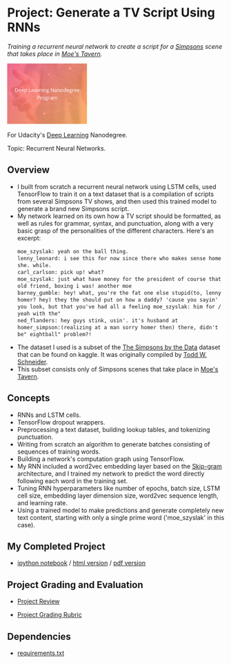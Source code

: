 # Project: Generate a TV Script Using RNNs
*Training a recurrent neural network to create a script for a [Simpsons](https://en.wikipedia.org/wiki/The_Simpsons) scene that takes place in [Moe's Tavern](https://simpsonswiki.com/wiki/Moe's_Tavern).*

<img src="https://github.com/jamesdellinger/deep_learning_nanodegree_tv_script_generation_project/blob/master/dlndlogo.png" height="140">

For Udacity's [Deep Learning](https://www.udacity.com/course/deep-learning-nanodegree--nd101) Nanodegree.

Topic: Recurrent Neural Networks.

## Overview
* I built from scratch a recurrent neural network using LSTM cells, used TensorFlow to train it on a text dataset that is a compilation of scripts from several Simpsons TV shows, and then used this trained model to generate a brand new Simpsons script.
* My network learned on its own how a TV script should be formatted, as well as rules for grammar, syntax, and punctuation, along with a very basic grasp of the personalities of the different characters. Here's an excerpt:
  ```
  moe_szyslak: yeah on the ball thing.
  lenny_leonard: i see this for now since there who makes sense home she. while.
  carl_carlson: pick up! what?
  moe_szyslak: just what have money for the president of course that old friend, boxing i was! another moe
  barney_gumble: hey! what, you're the fat one else stupid(to, lenny homer? hey) they the should put on how a daddy? 'cause you sayin' you look, but that you've had all a feeling moe_szyslak: him for / yeah with the"
  ned_flanders: hey guys stink, usin'. it's husband at
  homer_simpson:(realizing at a man sorry homer then) there, didn't be" eightball" problem?!
  ```
* The dataset I used is a subset of the [The Simpsons by the Data](https://www.kaggle.com/wcukierski/the-simpsons-by-the-data) dataset that can be found on kaggle. It was originally compiled by [Todd W. Schneider](http://toddwschneider.com/posts/the-simpsons-by-the-data/).
* This subset consists only of Simpsons scenes that take place in [Moe's Tavern](https://simpsonswiki.com/wiki/Moe's_Tavern).

## Concepts
* RNNs and LSTM cells.
* TensorFlow dropout wrappers.
* Preprocessing a text dataset, building lookup tables, and tokenizing punctuation.
* Writing from scratch an algorithm to generate batches consisting of sequences of training words.
* Building a network's computation graph using TensorFlow.
* My RNN included a word2vec embedding layer based on the [Skip-gram](http://mccormickml.com/2016/04/19/word2vec-tutorial-the-skip-gram-model/) architecture, and I trained my network to predict the word directly following each word in the training set.
* Tuning RNN hyperparameters like number of epochs, batch size, LSTM cell size, embedding layer dimension size, word2vec sequence length, and learning rate.
* Using a trained model to make predictions and generate completely new text content, starting with only a single prime word ('moe_szyslak' in this case).

## My Completed Project
* [ipython notebook](https://github.com/jamesdellinger/deep_learning_nanodegree_tv_script_generation_project/blob/master/dlnd_tv_script_generation.ipynb) / [html version](http://htmlpreview.github.com/?https://github.com/jamesdellinger/deep_learning_nanodegree_tv_script_generation_project/blob/master/dlnd_tv_script_generation.html) / [pdf version](https://github.com/jamesdellinger/deep_learning_nanodegree_tv_script_generation_project/blob/master/dlnd_tv_script_generation.pdf)

## Project Grading and Evaluation
* [Project Review](https://github.com/jamesdellinger/deep_learning_nanodegree_tv_script_generation_project/master/tv_script_generation_project_review.pdf)

* [Project Grading Rubric](https://github.com/jamesdellinger/deep_learning_nanodegree_tv_script_generation_project/blob/master/tv_script_generation_project_grading_rubric.pdf)

## Dependencies
* [requirements.txt](https://github.com/jamesdellinger/deep_learning_nanodegree_tv_script_generation_project/blob/master/requirements.txt)
